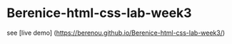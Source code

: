 # Berenice-html-css-lab-week3
see [live demo] (https://berenou.github.io/Berenice-html-css-lab-week3/)
